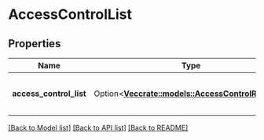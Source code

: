 # AccessControlList

## Properties

Name | Type | Description | Notes
------------ | ------------- | ------------- | -------------
**access_control_list** | Option<[**Vec<crate::models::AccessControlRequest>**](AccessControlRequest.md)> | List of permissions to set on the job. | [optional]

[[Back to Model list]](../README.md#documentation-for-models) [[Back to API list]](../README.md#documentation-for-api-endpoints) [[Back to README]](../README.md)


